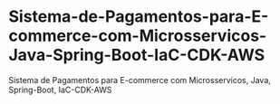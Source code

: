 # Sistema-de-Pagamentos-para-E-commerce-com-Microsservicos-Java-Spring-Boot-IaC-CDK-AWS
Sistema de Pagamentos para E-commerce com Microsservicos, Java, Spring-Boot, IaC-CDK-AWS
